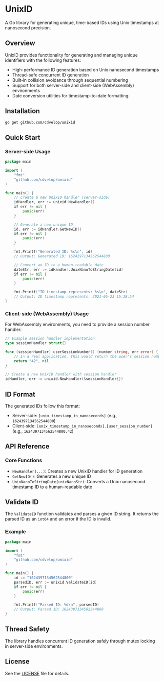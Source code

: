 # UnixID

A Go library for generating unique, time-based IDs using Unix timestamps at nanosecond precision.

## Overview

UnixID provides functionality for generating and managing unique identifiers with the following features:

- High-performance ID generation based on Unix nanosecond timestamps
- Thread-safe concurrent ID generation
- Built-in collision avoidance through sequential numbering
- Support for both server-side and client-side (WebAssembly) environments
- Date conversion utilities for timestamp-to-date formatting

## Installation

```bash
go get github.com/cdvelop/unixid
```

## Quick Start

### Server-side Usage

```go
package main

import (
	"fmt"
	"github.com/cdvelop/unixid"
)

func main() {
	// Create a new UnixID handler (server-side)
	idHandler, err := unixid.NewHandler()
	if err != nil {
		panic(err)
	}

	// Generate a new unique ID
	id, err := idHandler.GetNewID()
	if err != nil {
		panic(err)
	}

	fmt.Printf("Generated ID: %s\n", id)
	// Output: Generated ID: 1624397134562544800

	// Convert an ID to a human-readable date
	dateStr, err := idHandler.UnixNanoToStringDate(id)
	if err != nil {
		panic(err)
	}

	fmt.Printf("ID timestamp represents: %s\n", dateStr)
	// Output: ID timestamp represents: 2021-06-23 15:38:54
}
```

### Client-side (WebAssembly) Usage

For WebAssembly environments, you need to provide a session number handler:

```go
// Example session handler implementation
type sessionHandler struct{}

func (sessionHandler) userSessionNumber() (number string, err error) {
	// In a real application, this would return the user's session number
	return "42", nil
}

// Create a new UnixID handler with session handler
idHandler, err := unixid.NewHandler(&sessionHandler{})
```

## ID Format

The generated IDs follow this format:

- Server-side: `[unix_timestamp_in_nanoseconds]` (e.g., `1624397134562544800`)
- Client-side: `[unix_timestamp_in_nanoseconds].[user_session_number]` (e.g., `1624397134562544800.42`)

## API Reference

### Core Functions

- `NewHandler(...)`: Creates a new UnixID handler for ID generation
- `GetNewID()`: Generates a new unique ID
- `UnixNanoToStringDate(unixNanoStr)`: Converts a Unix nanosecond timestamp ID to a human-readable date

## Validate ID

The `ValidateID` function validates and parses a given ID string. It returns the parsed ID as an `int64` and an error if the ID is invalid.

### Example

```go
package main

import (
	"fmt"
	"github.com/cdvelop/unixid"
)

func main() {
	id := "1624397134562544800"
	parsedID, err := unixid.ValidateID(id)
	if err != nil {
		panic(err)
	}

	fmt.Printf("Parsed ID: %d\n", parsedID)
	// Output: Parsed ID: 1624397134562544800
}
```

## Thread Safety

The library handles concurrent ID generation safely through mutex locking in server-side environments.

## License

See the [LICENSE](LICENSE) file for details.